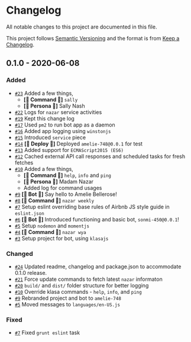 # Changelog

All notable changes to this project are documented in this file.

This project follows [Semantic Versioning](https://semver.org/spec/v2.0.0.html) and the format is from [Keep a Changelog](https://keepachangelog.com/en/1.0.0/).

## 0.1.0 - 2020-06-08

### Added
- [`#23`](https://github.com/wizvishak/amelie-748/pull/23) Added a few things,
  - **[:tada: Command :tada:]** `sally`
  - **[:woman: Persona :woman:]** Sally Nash
- [`#22`](https://github.com/wizvishak/amelie-748/pull/22) Logs for `nazar` service activities 
- [`#19`](https://github.com/wizvishak/amelie-748/pull/19) Kept this change log
- [`#17`](https://github.com/wizvishak/amelie-748/pull/17) Used `pm2` to run bot app as a daemon 
- [`#16`](https://github.com/wizvishak/amelie-748/pull/16) Added app logging using `winstonjs`  
- [`#15`](https://github.com/wizvishak/amelie-748/pull/15) Introduced `service` piece
- [`#14`](https://github.com/wizvishak/amelie-748/pull/14) **[:rocket: Deploy :rocket:]** Deployed `amelie-748@0.0.1` for test
- [`#13`](https://github.com/wizvishak/amelie-748/pull/13) Added support for `ECMAScript2015 (ES6)`
- [`#12`](https://github.com/wizvishak/amelie-748/pull/12) Cached external API call responses and scheduled tasks for fresh fetches
- [`#10`](https://github.com/wizvishak/amelie-748/pull/10) Added a few things,
  - **[:tada: Command :tada:]** `help`, `info` and `ping`
  - **[:woman: Persona :woman:]** Madam Nazar
  - Added log for command usages
- [`#9`](https://github.com/wizvishak/amelie-748/pull/9) **[:gift: Bot :gift:]** Say hello to Amelie Bellerose!
- [`#8`](https://github.com/wizvishak/amelie-748/pull/8) **[:tada: Command :tada:]** `nazar weekly`
- [`#7`](https://github.com/wizvishak/amelie-748/pull/7) Setup eslint overriding base rules of Airbnb JS style guide in `eslint.json`
- [`#6`](https://github.com/wizvishak/amelie-748/pull/6) **[:gift: Bot :gift:]** Introduced functioning and basic bot, `sonmi-450@0.0.1`!
- [`#5`](https://github.com/wizvishak/amelie-748/pull/5) Setup `nodemon` and `momentjs`
- [`#4`](https://github.com/wizvishak/amelie-748/pull/4) **[:tada: Command :tada:]** `nazar wya`
- [`#3`](https://github.com/wizvishak/amelie-748/pull/3) Setup project for bot, using `klasajs`

### Changed
- [`#24`](https://github.com/wizvishak/amelie-748/pull/24) Updated readme, changelog and package.json to accommodate 0.1.0 release.  
- [`#21`](https://github.com/wizvishak/amelie-748/pull/21) Force update commands to fetch latest `nazar` informaton 
- [`#20`](https://github.com/wizvishak/amelie-748/pull/20) `build/` and `dist/` folder structure for better logging 
- [`#10`](https://github.com/wizvishak/amelie-748/pull/10) Override klasa commands - `help`, `info`, and `ping`
- [`#9`](https://github.com/wizvishak/amelie-748/pull/9) Rebranded project and bot to `amelie-748`
- [`#5`](https://github.com/wizvishak/amelie-748/pull/5) Moved messages to `languages/en-US.js`

### Fixed
- [`#7`](https://github.com/wizvishak/amelie-748/pull/7) Fixed `grunt eslint` task
